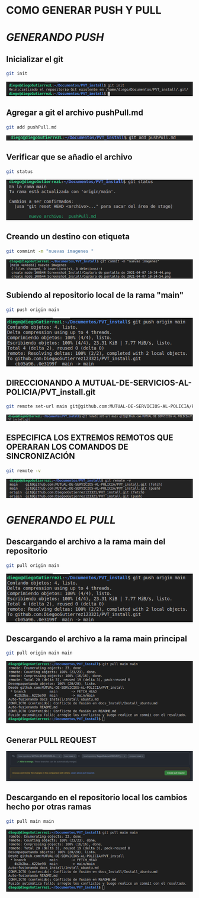 # COMO GENERAR PUSH Y PULL
  
# _GENERANDO PUSH_

## Inicializar el git
```sh
git init
 ```
 ![](https://github.com/DiegooGutierrez123321/PVT_install/blob/main/Screenshot_Install/Captura%20de%20pantalla%20de%202021-04-07%2010-13-07.png?raw=true)
## Agregar a git el archivo pushPull.md
```sh 
git add pushPull.md
```
![](https://github.com/DiegooGutierrez123321/PVT_install/blob/main/Screenshot_Install/Captura%20de%20pantalla%20de%202021-04-07%2010-34-54.png?raw=true)
## Verificar que se añadio el archivo
```sh
git status
``` 
![](https://github.com/DiegooGutierrez123321/PVT_install/blob/main/Screenshot_Install/Captura%20de%20pantalla%20de%202021-04-07%2010-34-44.png?raw=true)
## Creando un destino con etiqueta
```sh
git commint -m "nuevas imagenes "
```
![](https://github.com/DiegooGutierrez123321/PVT_install/blob/main/Screenshot_Install/Captura%20de%20pantalla%20de%202021-04-07%2010-40-21.png?raw=true)
## Subiendo al repositorio local de la rama "main" 
```sh
git push origin main
```
![](https://github.com/DiegooGutierrez123321/PVT_install/blob/main/Screenshot_Install/Captura%20de%20pantalla%20de%202021-04-07%2010-56-41.png?raw=true)
   
## DIRECCIONANDO A MUTUAL-DE-SERVICIOS-AL-POLICIA/PVT_install.git
```sh
git remote set-url main git@github.com:MUTUAL-DE-SERVICIOS-AL-POLICIA/PVT_install.git
```
![](https://github.com/DiegooGutierrez123321/PVT_install/blob/main/Screenshot_Install/Captura%20de%20pantalla%20de%202021-04-07%2011-04-52.png?raw=true)

## ESPECIFICA LOS EXTREMOS REMOTOS QUE OPERARAN LOS COMANDOS DE SINCRONIZACIÓN
```sh
git remote -v
```
![](https://github.com/DiegooGutierrez123321/PVT_install/blob/main/Screenshot_Install/Captura%20de%20pantalla%20de%202021-04-07%2011-05-02.png?raw=true)

# _GENERANDO EL PULL_
## Descargando el archivo a la rama main del repositorio
```sh
git pull origin main
``` 
![](https://github.com/DiegooGutierrez123321/PVT_install/blob/main/Screenshot_Install/Captura%20de%20pantalla%20de%202021-04-07%2010-56-41.png?raw=true)
## Descargando el archivo a la rama main principal
```sh
git pull origin main main
``` 
![](https://github.com/DiegooGutierrez123321/PVT_install/blob/main/Screenshot_Install/Captura%20de%20pantalla%20de%202021-04-07%2010-06-47.png?raw=true)

## Generar PULL REQUEST

![](https://github.com/DiegooGutierrez123321/PVT_install/blob/main/Screenshot_Install/Captura%20de%20pantalla%20de%202021-04-07%2011-35-52.png?raw=true)

## Descargando en el repositorio local los cambios hecho por otras ramas
```sh
git pull main main
``` 
![](https://github.com/DiegooGutierrez123321/PVT_install/blob/main/Screenshot_Install/Captura%20de%20pantalla%20de%202021-04-07%2010-06-47.png?raw=true)
